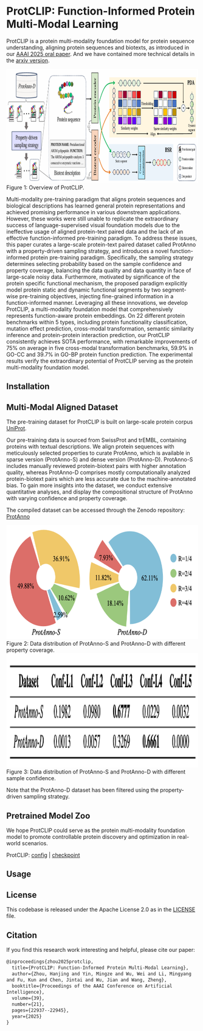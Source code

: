 # ProtCLIP: Function-Informed Protein Multi-Modal Learning
ProtCLIP is a protein multi-modality foundation model for protein sequence understanding, aligning protein sequences and biotexts, as introduced in our [AAAI 2025 oral paper](https://ojs.aaai.org/index.php/AAAI/article/view/34456). And we have contained more technical details in the [arxiv version](https://arxiv.org/abs/2412.20014).

<img src="figures/overview.png" alt="framework" width="850" height="300"> 
Figure 1: Overview of ProtCLIP.

Multi-modality pre-training paradigm that aligns protein sequences and biological descriptions has learned general protein representations and achieved promising performance in various downstream applications. However, these works were still unable to replicate the extraordinary success of language-supervised visual foundation models due to the ineffective usage of aligned protein-text paired data and the lack of an effective function-informed pre-training paradigm. To address these issues, this paper curates a large-scale protein-text paired dataset called ProtAnno with a property-driven sampling strategy, and introduces a novel function-informed protein pre-training paradigm. Specifically, the sampling strategy
determines selecting probability based on the sample confidence and property coverage, balancing the data quality and data quantity in face of large-scale noisy data. Furthermore, motivated by significance of the protein specific functional mechanism, the proposed paradigm explicitly model protein static and dynamic functional segments by two segment-wise pre-training objectives, injecting fine-grained information in a function-informed manner. Leveraging all these innovations, we develop ProtCLIP, a multi-modality foundation model that comprehensively represents function-aware protein embeddings. On 22 different protein benchmarks within 5 types, including protein functionality classification, mutation effect prediction, cross-modal transformation, semantic similarity inference and protein-protein interaction prediction, our ProtCLIP consistently achieves SOTA performance, with remarkable improvements of 75% on average in five cross-modal transformation benchmarks, 59.9% in GO-CC and 39.7% in GO-BP protein function prediction. The experimental results verify the extraordinary potential of ProtCLIP serving as the protein multi-modality foundation model.

## Installation


## Multi-Modal Aligned Dataset
The pre-training dataset for ProtCLIP is built on large-scale protein corpus [UniProt](https://www.uniprot.org/). 

Our pre-training data is sourced from SwissProt and trEMBL, containing proteins with textual descriptions. We align protein sequences with meticulously selected properties to curate
ProtAnno, which is available in sparse version (ProtAnno-S) and dense version (ProtAnno-D). ProtAnno-S includes manually reviewed protein-biotext pairs with higher annotation quality, whereas ProtAnno-D comprises mostly computationally analyzed protein-biotext pairs which are less accurate due to the machine-annotated bias. To gain more insights into the dataset, we conduct extensive quantitative analyses, and display the compositional structure of ProtAnno with varying confidence and property coverage.

The compiled dataset can be accessed through the Zenodo repository: [ProtAnno](https://zenodo.org/records/15245588)

<img src="figures/data_distribution_1.png" alt="data_1" width="850" height="300"> 
Figure 2: Data distribution of ProtAnno-S and ProtAnno-D with different property coverage.

<img src="figures/data_distribution_2.png" alt="data_2" width="850" height="300"> 
Figure 3: Data distribution of ProtAnno-S and ProtAnno-D with different sample confidence.

Note that the ProtAnno-D dataset has been filtered using the property-driven sampling strategy.

## Pretrained Model Zoo
We hope ProtCLIP could serve as the protein multi-modality foundation model to promote controllable protein discovery and optimization in real-world scenarios.

ProtCLIP: [config](https://github.com/diaoshaoyou/ProtCLIP/blob/main/config/config.json) | [checkpoint](https://zenodo.org/records/15245588/files/model.safetensors?download=1)

## Usage


## License
This codebase is released under the Apache License 2.0 as in the [LICENSE](https://github.com/diaoshaoyou/ProtCLIP/blob/main/LICENSE) file.

## Citation
If you find this research work interesting and helpful, please cite our paper:
```
@inproceedings{zhou2025protclip,
  title={ProtCLIP: Function-Informed Protein Multi-Modal Learning},
  author={Zhou, Hanjing and Yin, Mingze and Wu, Wei and Li, Mingyang and Fu, Kun and Chen, Jintai and Wu, Jian and Wang, Zheng},
  booktitle={Proceedings of the AAAI Conference on Artificial Intelligence},
  volume={39},
  number={21},
  pages={22937--22945},
  year={2025}
}
``` 

